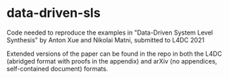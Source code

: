 # data-driven-sls
Code needed to reproduce the examples in "Data-Driven System Level Synthesis" by Anton Xue and Nikolai Matni, submitted to L4DC 2021

Extended versions of the paper can be found in the repo in both the L4DC (abridged format with proofs in the appendix) and arXiv (no appendices, self-contained document) formats.
